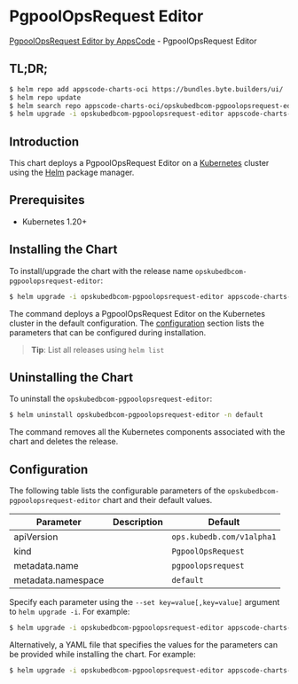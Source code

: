 # PgpoolOpsRequest Editor

[PgpoolOpsRequest Editor by AppsCode](https://appscode.com) - PgpoolOpsRequest Editor

## TL;DR;

```bash
$ helm repo add appscode-charts-oci https://bundles.byte.builders/ui/
$ helm repo update
$ helm search repo appscode-charts-oci/opskubedbcom-pgpoolopsrequest-editor --version=v0.10.0
$ helm upgrade -i opskubedbcom-pgpoolopsrequest-editor appscode-charts-oci/opskubedbcom-pgpoolopsrequest-editor -n default --create-namespace --version=v0.10.0
```

## Introduction

This chart deploys a PgpoolOpsRequest Editor on a [Kubernetes](http://kubernetes.io) cluster using the [Helm](https://helm.sh) package manager.

## Prerequisites

- Kubernetes 1.20+

## Installing the Chart

To install/upgrade the chart with the release name `opskubedbcom-pgpoolopsrequest-editor`:

```bash
$ helm upgrade -i opskubedbcom-pgpoolopsrequest-editor appscode-charts-oci/opskubedbcom-pgpoolopsrequest-editor -n default --create-namespace --version=v0.10.0
```

The command deploys a PgpoolOpsRequest Editor on the Kubernetes cluster in the default configuration. The [configuration](#configuration) section lists the parameters that can be configured during installation.

> **Tip**: List all releases using `helm list`

## Uninstalling the Chart

To uninstall the `opskubedbcom-pgpoolopsrequest-editor`:

```bash
$ helm uninstall opskubedbcom-pgpoolopsrequest-editor -n default
```

The command removes all the Kubernetes components associated with the chart and deletes the release.

## Configuration

The following table lists the configurable parameters of the `opskubedbcom-pgpoolopsrequest-editor` chart and their default values.

|     Parameter      | Description |               Default                |
|--------------------|-------------|--------------------------------------|
| apiVersion         |             | <code>ops.kubedb.com/v1alpha1</code> |
| kind               |             | <code>PgpoolOpsRequest</code>        |
| metadata.name      |             | <code>pgpoolopsrequest</code>        |
| metadata.namespace |             | <code>default</code>                 |


Specify each parameter using the `--set key=value[,key=value]` argument to `helm upgrade -i`. For example:

```bash
$ helm upgrade -i opskubedbcom-pgpoolopsrequest-editor appscode-charts-oci/opskubedbcom-pgpoolopsrequest-editor -n default --create-namespace --version=v0.10.0 --set apiVersion=ops.kubedb.com/v1alpha1
```

Alternatively, a YAML file that specifies the values for the parameters can be provided while
installing the chart. For example:

```bash
$ helm upgrade -i opskubedbcom-pgpoolopsrequest-editor appscode-charts-oci/opskubedbcom-pgpoolopsrequest-editor -n default --create-namespace --version=v0.10.0 --values values.yaml
```
